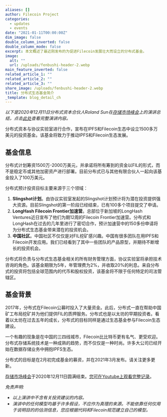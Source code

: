 ```yaml
---
aliases: []
author: Filecoin Project
categories:
  - updates
  - events
date: "2021-01-11T00:00:00Z"
dim_image: false
double_column_inverted: false
double_column_mode: false
excerpt: 本文概述了最近刚发布的为促进Filecoin发展壮大而设立的分布式基金。
image:
  alt: ""
  url: /uploads/fenbushi-header-2.webp
main_feature_inverted: false
related_article_1: ""
related_article_2: ""
related_article_3: ""
share_image: /uploads/fenbushi-header-2.webp
title: 分布式生态基金简介
_template: blog_detail_ch
---
```


_以下是2020年12月11日分布式资本合伙人Roland Sun在[存储市场峰会](https://www.youtube.com/playlist?list=PL_0VrY55uV18HR_5qUr4XfqJtpYXY98B4)上的演讲总结，点击[此处](https://youtu.be/ahAY7As9Tzo)查看完整演讲内容。_

分布式资本与协议实验室进行合作，宣布在IPFS和Filecoin生态中设立1500多万美元的投资基金。该基金将致力于推动IPFS和Filecoin生态发展。

## 基金信息

分布式计划筹资1500万-2000万美元，并承诺将所有筹到的资金以FIL的形式，而不是稳定币或其他加密资产进行部署。目前分布式已与其他有限合伙人一起向该基金投入了100万美元。

分布式预计投资目标主要来源于三个领域：

1. **Slingshot计划**。由协议实验室发起的Slingshot计划预计将为潜在投资提供强大资源。目前Slingshot的第一阶段已经结束，已有100多个项目提交了申请。
2. **LongHash Filecoin Frontier加速营**。总部位于新加坡的LongHash Ventures近日宣布了他们为期12周的Filecoin Frontier加速营。分布式和LongHash在过去的几年里进行了密切合作，预计加速营中的150多份申请将为分布式生态基金带来潜在的投资机会。
3. **中国社区**。中国社区不仅仅是对FIL挖矿感兴趣。中国有很多团队在用IPFS和Filecoin开发应用。我们已经看到了其中一些团队的产品原型，并期待不断增长的投资机会。

分布式将负责与分布式生态基金相关的所有财务管理方面，协议实验室将承担技术咨询的角色。该基金期限为5年，年管理费为2%，并收取20%的利息。来自分布式的投资将包括全球范围内的代币和股权投资，该基金将不限于任何特定的司法管辖区。

## 基金背景

2017年，分布式在Filecoin公募时投入了大量资金。此后，分布式一直在帮助中国矿工布局挖矿并为他们提供FIL的质押服务。分布式也是以太坊的早期投资者。看着以太坊在过去五年的成长，分布式的目标同样是通过生态基金参与Filecoin生态建设。

一个有趣的现象是在中国的三四线城市，Filecoin比比特币更有名气、更受欢迎。分布式存储系统技术是一种成熟的趋势，而不仅仅是一种时尚。许多大公司已经开始在数据存储业务中拥抱IPFS生态。

分布式的目标是在2月初完成基金的募资，并在2021年3月发布。请关注更多更新。

[存储市场峰会](https://www.youtube.com/playlist?list=PL_0VrY55uV18HR_5qUr4XfqJtpYXY98B4)于2020年12月11日圆满结束。[您可在Youtube上观看完整记录](https://youtu.be/ahAY7As9Tzo)。

_免责声明:_

- _以上演讲中不含有关投资建议的内容。_
- _演讲中的任何模型均基于许多假设，不应作为真理的来源。不能依靠任何仅用于说明目的的估测信息，您应根据代码和Filecoin规范建立自己的模型。_
